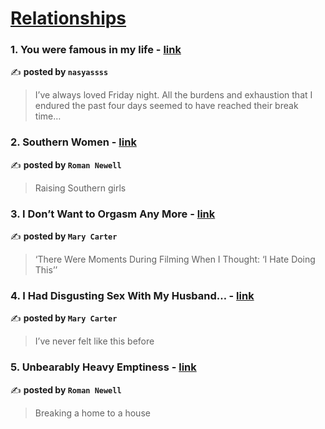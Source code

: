 
<h1><a href=https://medium.com/tag/relationships/recommended target="_blank" rel="noopener noreferrer">Relationships</a></h1>
<h3>1. You were famous in my life - <a href="https://medium.com/@nasyasalsabila/you-were-famous-in-my-life-a8dc3a574e83" target="_blank" rel="noopener noreferrer">link</a></h3>

✍️ **posted by `nasyassss`**

<blockquote>I’ve always loved Friday night. All the burdens and exhaustion that I endured the past four days seemed to have reached their break time…</blockquote>

<h3>2. Southern Women - <a href="https://medium.com/the-interstitial/southern-women-25c787a17e43" target="_blank" rel="noopener noreferrer">link</a></h3>

✍️ **posted by `Roman Newell`**

<blockquote>Raising Southern girls</blockquote>

<h3>3. I Don’t Want to Orgasm Any More - <a href="https://medium.com/@aboutmary/i-dont-want-to-orgasm-any-more-53c6f465a3e5" target="_blank" rel="noopener noreferrer">link</a></h3>

✍️ **posted by `Mary Carter`**

<blockquote>‘There Were Moments During Filming When I Thought: ‘I Hate Doing This’’</blockquote>

<h3>4. I Had Disgusting Sex With My Husband… - <a href="https://medium.com/@aboutmary/i-had-disgusting-sex-with-my-husband-6d313837581e" target="_blank" rel="noopener noreferrer">link</a></h3>

✍️ **posted by `Mary Carter`**

<blockquote>I’ve never felt like this before</blockquote>

<h3>5. Unbearably Heavy Emptiness - <a href="https://medium.com/the-interstitial/unbearably-heavy-emptiness-b7c7b363b73e" target="_blank" rel="noopener noreferrer">link</a></h3>

✍️ **posted by `Roman Newell`**

<blockquote>Breaking a home to a house</blockquote>


